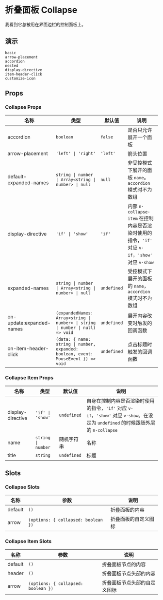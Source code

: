 # 折叠面板 Collapse

我看到它总被用在界面边栏的控制面板上。

## 演示

```demo
basic
arrow-placement
accordion
nested
display-directive
item-header-click
customize-icon
```

## Props

### Collapse Props

| 名称 | 类型 | 默认值 | 说明 |
| --- | --- | --- | --- |
| accordion | `boolean` | `false` | 是否只允许展开一个面板 |
| arrow-placement | `'left' \| 'right'` | `'left'` | 箭头位置 |
| default-expanded-names | `string \| number \| Array<string \| number> \| null` | `null` | 非受控模式下展开的面板 `name`。`accordion` 模式时不为数组 |
| display-directive | `'if' \| 'show'` | `'if'` | 内部 `n-collapse-item` 在控制内容是否渲染时使用的指令，`'if'` 对应 `v-if`，`'show'` 对应 `v-show` |
| expanded-names | `string \| number \| Array<string \| number> \| null` | `undefined` | 受控模式下展开的面板的 `name`，`accordion` 模式时不为数组 |
| on-update:expanded-names | `(expandedNames: Array<string \| number> \| string \| number \| null) => void` | `undefined` | 展开内容改变时触发的回调函数 |
| on-item-header-click | `(data: { name: string \| number, expanded: boolean, event: MouseEvent }) => void` | `undefined` | 点击标题时触发的回调函数 |

### Collapse Item Props

| 名称 | 类型 | 默认值 | 说明 |
| --- | --- | --- | --- |
| display-directive | `'if' \| 'show'` | `undefined` | 自身在控制内容是否渲染时使用的指令，`'if'` 对应 `v-if`，`'show'` 对应 `v-show`。在设定为 `undefined` 的时候跟随外层的 `n-collapse` |
| name | `string \| number` | 随机字符串 | 名称 |
| title | `string` | `undefined` | 标题 |

## Slots

### Collapse Slots

| 名称    | 参数                                | 说明                 |
| ------- | ----------------------------------- | -------------------- |
| default | `()`                                | 折叠面板的内容       |
| arrow   | `(options: { collapsed: boolean })` | 折叠面板的自定义图标 |

### Collapse Item Slots

| 名称    | 参数                                | 说明                         |
| ------- | ----------------------------------- | ---------------------------- |
| default | `()`                                | 折叠面板节点的内容           |
| header  | `()`                                | 折叠面板节点头部的内容       |
| arrow   | `(options: { collapsed: boolean })` | 折叠面板节点头部的自定义图标 |
